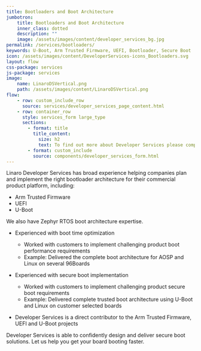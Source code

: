 ```yaml
---
title: Bootloaders and Boot Architecture
jumbotron:
    title: Bootloaders and Boot Architecture
    inner_class: dotted
    description: ""
    image: /assets/images/content/developer_services_bg.jpg
permalink: /services/bootloaders/
keywords: U-Boot, Arm Trusted Firmware, UEFI, Bootloader, Secure Boot
icon: /assets/images/content/DeveloperServices-icons_Bootloaders.svg
layout: flow
css-package: services
js-package: services
image:
    name: LinaroDSVertical.png
    path: /assets/images/content/LinaroDSVertical.png
flow:
    - row: custom_include_row
      source: services/developer_services_page_content.html
    - row: container_row
      style: services_form large_type
      sections:
        - format: title
          title_content:
            size: h2
            text: To find out more about Developer Services please complete this form
        - format: custom_include
          source: components/developer_services_form.html
---
```


Linaro Developer Services has broad experience helping companies plan and implement the right bootloader architecture for their commercial product platform, including:
- Arm Trusted Firmware
- UEFI
- U-Boot

 We also have Zephyr RTOS boot architecture expertise.

- Experienced with boot time optimization
    - Worked with customers to implement challenging product boot performance requirements
    - Example: Delivered the complete boot architecture for AOSP and Linux on several 96Boards

- Experienced with secure boot implementation
    - Worked with customers to implement challenging product secure boot requirements
    - Example: Delivered complete trusted boot architecture using U-Boot and Linux on customer selected boards

- Developer Services is a direct contributor to the Arm Trusted Firmware, UEFI and U-Boot projects

Developer Services is able to confidently design and deliver secure boot solutions.  Let us help you get your board booting faster.
